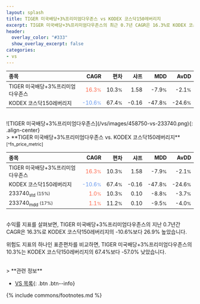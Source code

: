 ```yaml
---
layout: splash
title: TIGER 미국배당+3%프리미엄다우존스 vs KODEX 코스닥150레버리지
excerpt: TIGER 미국배당+3%프리미엄다우존스의 최근 0.7년 CAGR은 16.3%로 KODEX 코스닥150레버리지의 -10.6%보다 26.9% 높았습니다.
header:
  overlay_color: "#333"
  show_overlay_excerpt: false
categories:
- vs
---
```


| **종목** | **CAGR** | **편차** | **샤프** | **MDD** | **AvDD** |
| :------------ | ------: | -----------: | -------: | ------: | -------: |
| TIGER 미국배당+3%프리미엄다우존스 | <span style="color: tomato">16.3<small>%</small></span> | 10.3<small>%</small> | 1.58 | -7.9<small>%</small> | -2.1<small>%</small> |
| KODEX 코스닥150레버리지 | <span style="color: cornflowerblue">-10.6<small>%</small></span> | 67.4<small>%</small> | -0.16 | -47.8<small>%</small> | -24.6<small>%</small> |

<!-- more -->

<br>
![TIGER 미국배당+3%프리미엄다우존스](/vs/images/458750-vs-233740.png){: .align-center}

<br>
> **TIGER 미국배당+3%프리미엄다우존스 vs. KODEX 코스닥150레버리지**<small>[^fn_price_metric]</small>



| **종목** | **CAGR** | **편차** | **샤프** | **MDD** | **AvDD** |
| :------------ | ------: | -----------: | -------: | ------: | -------: |
| TIGER 미국배당+3%프리미엄다우존스 | <span style="color: tomato">16.3<small>%</small></span> | 10.3<small>%</small> | 1.58 | -7.9<small>%</small> | -2.1<small>%</small> |
| KODEX 코스닥150레버리지 | <span style="color: cornflowerblue">-10.6<small>%</small></span> | 67.4<small>%</small> | -0.16 | -47.8<small>%</small> | -24.6<small>%</small> |
| 233740<sub>std</sub> <small>(15%)</small> | <span style="color: tomato">1.0<small>%</small></span> | 10.3<small>%</small> | 0.10 | -8.8<small>%</small> | -3.7<small>%</small> |
| 233740<sub>mdd</sub> <small>(17%)</small> | <span style="color: tomato">1.1<small>%</small></span> | 11.2<small>%</small> | 0.10 | -9.5<small>%</small> | -4.0<small>%</small> |

<br>
수익률 지표를 살펴보면, TIGER 미국배당+3%프리미엄다우존스의 지난 0.7년간 CAGR은 16.3%로 KODEX 코스닥150레버리지의 -10.6%보다 26.9% 높았습니다.

위험도 지표의 하나인 표준편차를 비교하면, TIGER 미국배당+3%프리미엄다우존스의 10.3%는  KODEX 코스닥150레버리지의 67.4%보다 -57.0% 낮았습니다.


<br>
> **관련 정보**

- [VS 목록](/vs/){: .btn .btn--info}

{% include commons/footnotes.md %}